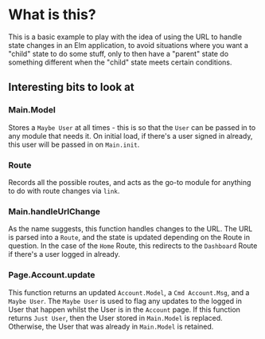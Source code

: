 # What is this?

This is a basic example to play with the idea of using the URL to handle state changes in an Elm application, to avoid situations where you want a "child" state to do some stuff, only to then have a "parent" state do something different when the "child" state meets certain conditions. 

## Interesting bits to look at

### Main.Model 

Stores a `Maybe User` at all times - this is so that the `User` can be passed in to any module that needs it. On initial load, if there's a user signed in already, this user will be passed in on `Main.init`. 

### Route

Records all the possible routes, and acts as the go-to module for anything to do with route changes via `link`.

### Main.handleUrlChange

As the name suggests, this function handles changes to the URL. The URL is parsed into a `Route`, and the state is updated depending on the Route in question. In the case of the `Home` Route, this redirects to the `Dashboard` Route if there's a user logged in already.

### Page.Account.update 

This function returns an updated `Account.Model`, a `Cmd Account.Msg`, and a `Maybe User`. The `Maybe User` is used to flag any updates to the logged in User that happen whilst the User is in the `Account` page. If this function returns `Just User`, then the User stored in `Main.Model` is replaced. Otherwise, the User that was already in `Main.Model` is retained.  